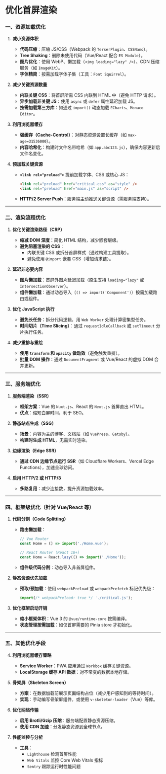 # 优化首屏渲染

### **一、资源加载优化**
1. **减小资源体积**
   - **代码压缩**：压缩 JS/CSS（Webpack 的 `TerserPlugin`、`CSSNano`）。
   - **Tree Shaking**：删除未使用代码（Vue/React 配合 `ES Module`）。
   - **图片优化**：使用 WebP、懒加载（`<img loading="lazy" />`）、CDN 压缩服务（如 `ImageKit`）。
   - **字体精简**：按需加载字体子集（工具：`Font Squirrel`）。

2. **减少关键资源数量**
   - **内联关键 CSS**：将首屏所需 CSS 内联到 HTML 中（避免 HTTP 请求）。
   - **异步加载非关键 JS**：使用 `async` 或 `defer` 属性延迟加载 JS。
   - **按需加载第三方库**：如通过 `import()` 动态加载 `ECharts`、`Monaco Editor`。

3. **利用浏览器缓存**
   - **强缓存（Cache-Control）**：对静态资源设置长缓存（如 `max-age=31536000`）。
   - **内容哈希化**：构建时文件名带哈希（如 `app.abc123.js`），确保内容更新后文件名变化。

4. **预加载关键资源**
   - **`<link rel="preload">`** 提前加载字体、CSS 或核心 JS：
     ```html
     <link rel="preload" href="critical.css" as="style" />
     <link rel="preload" href="main.js" as="script" />
     ```
   - **HTTP/2 Server Push**：服务端主动推送关键资源（需服务端支持）。

---

### **二、渲染流程优化**
1. **优化关键渲染路径（CRP）**
   - **缩减 DOM 深度**：简化 HTML 结构，减少嵌套层级。
   - **避免阻塞渲染的 CSS**：  
     - 内联关键 CSS 或拆分首屏样式（通过构建工具提取）。
     - 避免使用 `@import` 嵌套 CSS（增加请求链）。

2. **延迟非必要内容**
   - **图片懒加载**：首屏外图片延迟加载（原生支持 `loading="lazy"` 或 `IntersectionObserver`）。
   - **组件懒加载**：通过动态导入（`() => import('Component')`）按需加载路由或组件。

3. **优化 JavaScript 执行**
   - **避免长任务**：拆分代码逻辑，用 `Web Worker` 处理计算密集型任务。
   - **时间切片（Time Slicing）**：通过 `requestIdleCallback` 或 `setTimeout` 分片执行任务。

4. **减少重排与重绘**
   - **使用 `transform` 和 `opacity` 做动效**（避免触发重排）。
   - **批量 DOM 操作**：通过 `DocumentFragment` 或 Vue/React 的虚拟 DOM 合并更新。

---

### **三、服务端优化**
1. **服务端渲染（SSR）**
   - **框架方案**：Vue 的 `Nuxt.js`、React 的 `Next.js` 首屏直出 HTML。
   - **优点**：缩短白屏时间，利于 SEO。

2. **静态站点生成（SSG）**
   - **场景**：内容为主的博客、文档站（如 `VuePress`、`Gatsby`）。
   - **构建时生成 HTML**，无需实时渲染。

3. **边缘渲染（Edge SSR）**
   - **通过 CDN 边缘节点运行 SSR**（如 Cloudflare Workers、Vercel Edge Functions），加速全球访问。

4. **启用 HTTP/2 或 HTTP/3**
   - **多路复用**：减少连接数，提升资源加载效率。

---

### **四、框架级优化（针对 Vue/React 等）**
1. **代码分割（Code Splitting）**
   - **路由懒加载**：
     ```javascript
     // Vue Router
     const Home = () => import('./Home.vue');

     // React Router (React 18+)
     const Home = React.lazy(() => import('./Home'));
     ```
   - **组件级代码分割**：动态导入非首屏组件。

2. **静态资源优先加载**
   - **预取/预加载**：使用 `webpackPreload` 或 `webpackPrefetch` 标记优先级：
     ```javascript
     import(/* webpackPreload: true */ './critical.js');
     ```

3. **优化框架启动开销**
   - **缩小框架体积**：Vue 3 的 `@vue/runtime-core` 按需编译。
   - **状态管理按需加载**：如仅首屏需要的 Pinia store 才初始化。

---

### **五、其他优化手段**
4. **利用浏览器缓存策略**
   - **Service Worker**：PWA 应用通过 `Workbox` 缓存关键资源。  
   - **LocalStorage 缓存 API 数据**：对不常变的数据本地存储。

5. **骨架屏（Skeleton Screen）**
   - **方案**：在数据加载前展示页面结构占位（减少用户感知到的等待时间）。
   - **实现**：手动编写骨架屏组件，或使用 `v-skeleton-loader`（Vue）等库。

6. **优化网络传输**
   - **启用 Brotli/Gzip 压缩**：服务端配置静态资源压缩。
   - **使用 CDN 加速**：分发静态资源到全球节点。

7. **性能监控与分析**
   - **工具**：  
     - `Lighthouse` 检测首屏性能  
     - `Web Vitals` 监控 Core Web Vitals 指标  
     - `Sentry` 跟踪运行时性能问题